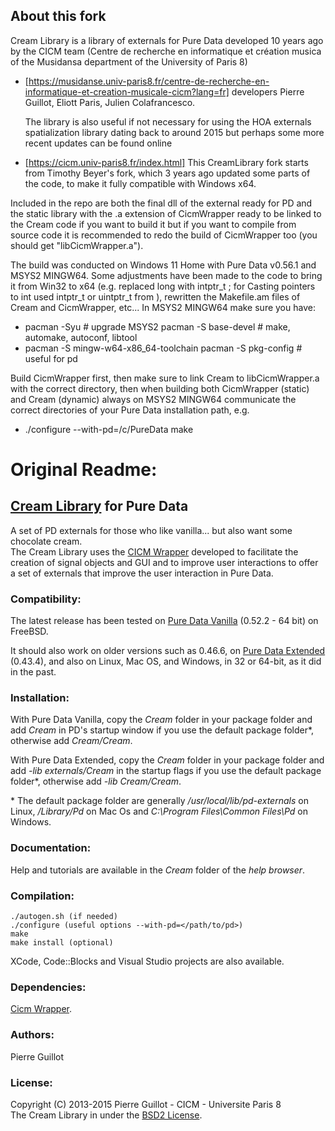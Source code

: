 ## About this fork
Cream Library is a library of externals for Pure Data developed 10 years ago by the CICM team (Centre de recherche en informatique et création musica of the Musidansa department of the University of Paris 8) 
  - [https://musidanse.univ-paris8.fr/centre-de-recherche-en-informatique-et-creation-musicale-cicm?lang=fr]
    developers Pierre Guillot, Eliott Paris, Julien Colafrancesco.
    
    The library is also useful if not necessary for using the HOA externals spatialization library dating back to around 2015 but perhaps some more recent updates can be found online
  - [https://cicm.univ-paris8.fr/index.html]
This CreamLibrary fork starts from Timothy Beyer's fork, which 3 years ago updated some parts of the code, to make it fully compatible with Windows x64.

Included in the repo are both the final dll of the external ready for PD and the static library with the .a extension of CicmWrapper ready to be linked to the Cream code if you want to build it but if you want to compile from source code it is recommended to redo the build of CicmWrapper too (you should get "libCicmWrapper.a").

The build was conducted on Windows 11 Home with Pure Data v0.56.1 and MSYS2 MINGW64.
Some adjustments have been made to the code to bring it from Win32 to x64 (e.g. replaced long with intptr_t ; for Casting pointers to int used intptr_t or uintptr_t from <stdin t.h>), rewritten the Makefile.am files of Cream and CicmWrapper, etc...   In MSYS2 MINGW64 make sure you have:
  - pacman -Syu # upgrade MSYS2 pacman -S base-devel # make, automake, autoconf, libtool
  - pacman -S mingw-w64-x86_64-toolchain pacman -S pkg-config # useful for pd

Build CicmWrapper first, then make sure to link Cream to libCicmWrapper.a with the correct directory, then when building both CicmWrapper (static) and Cream (dynamic) always on MSYS2 MINGW64 communicate the correct directories of your Pure Data installation path, e.g.
  -  ./configure --with-pd=/c/PureData make

# Original Readme:

## [Cream Library](http://www.mshparisnord.fr/hoalibrary/en/publications/ "Publication") for Pure Data

A set of PD externals for those who like vanilla... but also want some chocolate cream.  
The Cream Library uses the [CICM Wrapper](https://github.com/CICM/CicmWrapper" "CICM Wrapper") developed to facilitate the creation of signal objects and GUI and to improve user interactions to offer a set of externals that improve the user interaction in Pure Data.

### Compatibility:

The latest release has been tested on [Pure Data Vanilla](http://msp.ucsd.edu/software.html "PD-Vanilla") (0.52.2 - 64 bit) on FreeBSD.  

It should also work on older versions such as 0.46.6, on [Pure Data Extended](https://puredata.info/ "PD-Extended") (0.43.4), and also on Linux, Mac OS, and Windows, in 32 or 64-bit, as it did in the past.

### Installation:

With Pure Data Vanilla, copy the <em>Cream</em> folder in your package folder and add <em>Cream</em> in PD's startup window if you use the default package folder\*, otherwise add <em>Cream/Cream</em>.  

With Pure Data Extended, copy the <em>Cream</em> folder in your package folder and add <em>-lib externals/Cream</em> in the startup flags if you use the default package folder\*, otherwise add <em>-lib Cream/Cream</em>.  

\* The default package folder are generally <em>/usr/local/lib/pd-externals</em> on Linux, <em>/Library/Pd</em>  on Mac Os and <em>C:\Program Files\Common Files\Pd</em>  on Windows.

### Documentation:

Help and tutorials are available in the <em>Cream</em> folder of the <em>help browser</em>.

### Compilation:

	./autogen.sh (if needed)
	./configure (useful options --with-pd=</path/to/pd>)
	make
	make install (optional)

XCode, Code::Blocks and Visual Studio projects are also available.

### Dependencies:

[Cicm Wrapper](https://github.com/CICM/CicmWrapper "Cicm Wrapper").

### Authors:

Pierre Guillot  

### License:

Copyright (C) 2013-2015 Pierre Guillot - CICM - Universite Paris 8  
The Cream Library in under the [BSD2 License](http://opensource.org/licenses/BSD-2-Clause "BSD2").
